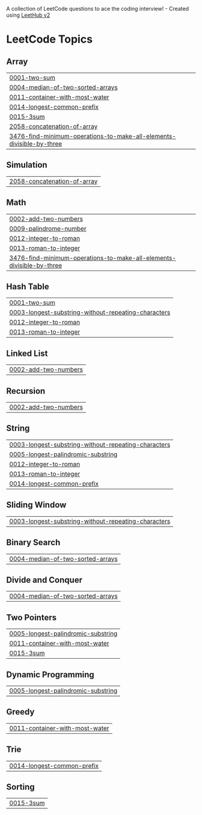 A collection of LeetCode questions to ace the coding interview! - Created using [LeetHub v2](https://github.com/arunbhardwaj/LeetHub-2.0)
<!---LeetCode Topics Start-->
# LeetCode Topics
## Array
|  |
| ------- |
| [0001-two-sum](https://github.com/Ramya264/Leetcode/tree/master/0001-two-sum) |
| [0004-median-of-two-sorted-arrays](https://github.com/Ramya264/Leetcode/tree/master/0004-median-of-two-sorted-arrays) |
| [0011-container-with-most-water](https://github.com/Ramya264/Leetcode/tree/master/0011-container-with-most-water) |
| [0014-longest-common-prefix](https://github.com/Ramya264/Leetcode/tree/master/0014-longest-common-prefix) |
| [0015-3sum](https://github.com/Ramya264/Leetcode/tree/master/0015-3sum) |
| [2058-concatenation-of-array](https://github.com/Ramya264/Leetcode/tree/master/2058-concatenation-of-array) |
| [3476-find-minimum-operations-to-make-all-elements-divisible-by-three](https://github.com/Ramya264/Leetcode/tree/master/3476-find-minimum-operations-to-make-all-elements-divisible-by-three) |
## Simulation
|  |
| ------- |
| [2058-concatenation-of-array](https://github.com/Ramya264/Leetcode/tree/master/2058-concatenation-of-array) |
## Math
|  |
| ------- |
| [0002-add-two-numbers](https://github.com/Ramya264/Leetcode/tree/master/0002-add-two-numbers) |
| [0009-palindrome-number](https://github.com/Ramya264/Leetcode/tree/master/0009-palindrome-number) |
| [0012-integer-to-roman](https://github.com/Ramya264/Leetcode/tree/master/0012-integer-to-roman) |
| [0013-roman-to-integer](https://github.com/Ramya264/Leetcode/tree/master/0013-roman-to-integer) |
| [3476-find-minimum-operations-to-make-all-elements-divisible-by-three](https://github.com/Ramya264/Leetcode/tree/master/3476-find-minimum-operations-to-make-all-elements-divisible-by-three) |
## Hash Table
|  |
| ------- |
| [0001-two-sum](https://github.com/Ramya264/Leetcode/tree/master/0001-two-sum) |
| [0003-longest-substring-without-repeating-characters](https://github.com/Ramya264/Leetcode/tree/master/0003-longest-substring-without-repeating-characters) |
| [0012-integer-to-roman](https://github.com/Ramya264/Leetcode/tree/master/0012-integer-to-roman) |
| [0013-roman-to-integer](https://github.com/Ramya264/Leetcode/tree/master/0013-roman-to-integer) |
## Linked List
|  |
| ------- |
| [0002-add-two-numbers](https://github.com/Ramya264/Leetcode/tree/master/0002-add-two-numbers) |
## Recursion
|  |
| ------- |
| [0002-add-two-numbers](https://github.com/Ramya264/Leetcode/tree/master/0002-add-two-numbers) |
## String
|  |
| ------- |
| [0003-longest-substring-without-repeating-characters](https://github.com/Ramya264/Leetcode/tree/master/0003-longest-substring-without-repeating-characters) |
| [0005-longest-palindromic-substring](https://github.com/Ramya264/Leetcode/tree/master/0005-longest-palindromic-substring) |
| [0012-integer-to-roman](https://github.com/Ramya264/Leetcode/tree/master/0012-integer-to-roman) |
| [0013-roman-to-integer](https://github.com/Ramya264/Leetcode/tree/master/0013-roman-to-integer) |
| [0014-longest-common-prefix](https://github.com/Ramya264/Leetcode/tree/master/0014-longest-common-prefix) |
## Sliding Window
|  |
| ------- |
| [0003-longest-substring-without-repeating-characters](https://github.com/Ramya264/Leetcode/tree/master/0003-longest-substring-without-repeating-characters) |
## Binary Search
|  |
| ------- |
| [0004-median-of-two-sorted-arrays](https://github.com/Ramya264/Leetcode/tree/master/0004-median-of-two-sorted-arrays) |
## Divide and Conquer
|  |
| ------- |
| [0004-median-of-two-sorted-arrays](https://github.com/Ramya264/Leetcode/tree/master/0004-median-of-two-sorted-arrays) |
## Two Pointers
|  |
| ------- |
| [0005-longest-palindromic-substring](https://github.com/Ramya264/Leetcode/tree/master/0005-longest-palindromic-substring) |
| [0011-container-with-most-water](https://github.com/Ramya264/Leetcode/tree/master/0011-container-with-most-water) |
| [0015-3sum](https://github.com/Ramya264/Leetcode/tree/master/0015-3sum) |
## Dynamic Programming
|  |
| ------- |
| [0005-longest-palindromic-substring](https://github.com/Ramya264/Leetcode/tree/master/0005-longest-palindromic-substring) |
## Greedy
|  |
| ------- |
| [0011-container-with-most-water](https://github.com/Ramya264/Leetcode/tree/master/0011-container-with-most-water) |
## Trie
|  |
| ------- |
| [0014-longest-common-prefix](https://github.com/Ramya264/Leetcode/tree/master/0014-longest-common-prefix) |
## Sorting
|  |
| ------- |
| [0015-3sum](https://github.com/Ramya264/Leetcode/tree/master/0015-3sum) |
<!---LeetCode Topics End-->